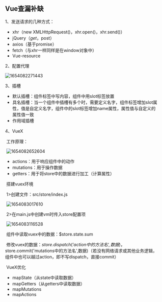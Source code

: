 ## Vue查漏补缺

1、发送请求的几种方式：

- xhr（new XMLHttpRequest()，xhr.open()，xhr.send()）
- jQuery（$get，$post）
- axios（基于promise）
- fetch（与xhr一样同样是在window对象中）
- Vue-resource

2、配置代理

![1654082271443](C:\Users\86180\AppData\Roaming\Typora\typora-user-images\1654082271443.png)

3、插槽

- 默认插槽：组件标签中写内容，组件中用slot标签放置
- 具名插槽：当一个组件中插槽有多个时，需要定义名字，组件标签增加slot属性，值是自定义名字，组件中的slot标签增加name属性，属性值与自定义的属性值一致
- 作用域插槽

4、VueX

​	工作原理：

​	![1654082652604](C:\Users\86180\AppData\Roaming\Typora\typora-user-images\1654082652604.png)

- actions：用于响应组件中的动作
- mutations：用于操作数据
- getters：用于将store中的数据进行加工（计算属性）

​	搭建vuex环境

​		1>创建文件：src/store/index.js

​		![1654083017610](C:\Users\86180\AppData\Roaming\Typora\typora-user-images\1654083017610.png)

​		2>在main.js中创建vm时传入store配置项

​		![1654083116528](C:\Users\86180\AppData\Roaming\Typora\typora-user-images\1654083116528.png)

​	组件中读取vuex中的数据：$store.state.sum

​	修改vuex的数据：$store.dispatch(’action中的方法名‘,数据)，$store.commit('mutations中的方法名',数据)（若没有网络请求或其他业务逻辑，组件中也可以越过action，即不写dispatch，直接commit）

​	VueX优化

- mapState（从state中读取数据）
- mapGetters（从getters中读取数据）
- mapMutations
- mapActions